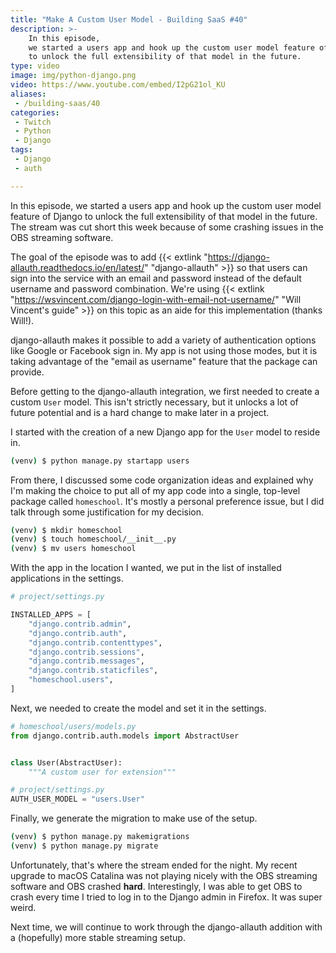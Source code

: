 ```yaml
---
title: "Make A Custom User Model - Building SaaS #40"
description: >-
    In this episode,
    we started a users app and hook up the custom user model feature of Django
    to unlock the full extensibility of that model in the future.
type: video
image: img/python-django.png
video: https://www.youtube.com/embed/I2pG21ol_KU
aliases:
 - /building-saas/40
categories:
 - Twitch
 - Python
 - Django
tags:
 - Django
 - auth

---
```


In this episode,
we started a users app and hook up the custom user model feature of Django
to unlock the full extensibility of that model in the future.
The stream was cut short this week because of some crashing issues
in the OBS streaming software.

The goal of the episode was to add
{{< extlink "https://django-allauth.readthedocs.io/en/latest/" "django-allauth" >}}
so that users can sign into the service
with an email and password
instead of the default username and password combination.
We're using {{< extlink "https://wsvincent.com/django-login-with-email-not-username/" "Will Vincent's guide" >}}
on this topic
as an aide
for this implementation (thanks Will!).

django-allauth makes it possible
to add a variety of authentication options
like Google or Facebook sign in.
My app is not using those modes,
but it is taking advantage
of the "email as username" feature
that the package can provide.

Before getting to the django-allauth integration,
we first needed to create a custom `User` model.
This isn't strictly necessary,
but it unlocks a lot of future potential
and is a hard change to make later
in a project.

I started with the creation
of a new Django app
for the `User` model to reside in.

```bash
(venv) $ python manage.py startapp users
```

From there,
I discussed some code organization ideas
and explained why I'm making the choice
to put all of my app code into a single, top-level package
called `homeschool`.
It's mostly a personal preference issue,
but I did talk through some justification
for my decision.

```bash
(venv) $ mkdir homeschool
(venv) $ touch homeschool/__init__.py
(venv) $ mv users homeschool
```

With the app
in the location I wanted,
we put in the list
of installed applications
in the settings.

```python
# project/settings.py

INSTALLED_APPS = [
    "django.contrib.admin",
    "django.contrib.auth",
    "django.contrib.contenttypes",
    "django.contrib.sessions",
    "django.contrib.messages",
    "django.contrib.staticfiles",
    "homeschool.users",
]
```

Next,
we needed to create the model
and set it
in the settings.

```python
# homeschool/users/models.py
from django.contrib.auth.models import AbstractUser


class User(AbstractUser):
    """A custom user for extension"""

# project/settings.py
AUTH_USER_MODEL = "users.User"
```

Finally,
we generate the migration
to make use of the setup.

```bash
(venv) $ python manage.py makemigrations
(venv) $ python manage.py migrate
```

Unfortunately,
that's where the stream ended
for the night.
My recent upgrade to macOS Catalina
was not playing nicely
with the OBS streaming software
and OBS crashed **hard**.
Interestingly,
I was able to get OBS
to crash
every time I tried to log in
to the Django admin in Firefox.
It was super weird.

Next time,
we will continue to work through the django-allauth addition
with a (hopefully) more stable streaming setup.
